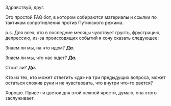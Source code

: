 Здравствуй, друг.

Это простой FAQ бот, в котором собираются материалы и ссылки по тактикам сопротивления против Путинского режима.

p.s. Для всех, кто в последние месяцы чувствует грусть, фрустрацию, депрессию, из-за происходящих событий я хочу сказать следующее:

Знаем ли мы, на что идем? ***Да.***

Знаем ли мы, что нас ждет? ***Да.***

Стоит ли? ***Да.***

Кто из тех, кто может ответить «да» на три предыдущих вопроса, может остаться сложив руки и не чувствовать, что внутри что-то рвется?

Хорошо. Привет и цветок для этой нежной ярости, думаю, она этого заслуживает.
